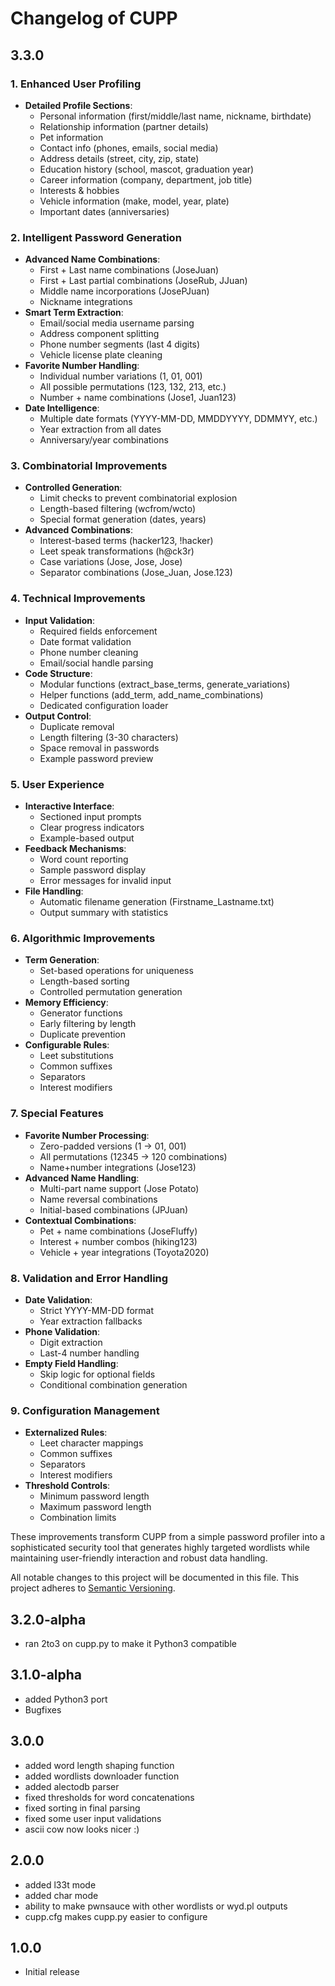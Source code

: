 # Changelog of CUPP

## 3.3.0

### 1. **Enhanced User Profiling**
- **Detailed Profile Sections**:
  - Personal information (first/middle/last name, nickname, birthdate)
  - Relationship information (partner details)
  - Pet information
  - Contact info (phones, emails, social media)
  - Address details (street, city, zip, state)
  - Education history (school, mascot, graduation year)
  - Career information (company, department, job title)
  - Interests & hobbies
  - Vehicle information (make, model, year, plate)
  - Important dates (anniversaries)

### 2. **Intelligent Password Generation**
- **Advanced Name Combinations**:
  - First + Last name combinations (JoseJuan)
  - First + Last partial combinations (JoseRub, JJuan)
  - Middle name incorporations (JosePJuan)
  - Nickname integrations
- **Smart Term Extraction**:
  - Email/social media username parsing
  - Address component splitting
  - Phone number segments (last 4 digits)
  - Vehicle license plate cleaning
- **Favorite Number Handling**:
  - Individual number variations (1, 01, 001)
  - All possible permutations (123, 132, 213, etc.)
  - Number + name combinations (Jose1, Juan123)
- **Date Intelligence**:
  - Multiple date formats (YYYY-MM-DD, MMDDYYYY, DDMMYY, etc.)
  - Year extraction from all dates
  - Anniversary/year combinations

### 3. **Combinatorial Improvements**
- **Controlled Generation**:
  - Limit checks to prevent combinatorial explosion
  - Length-based filtering (wcfrom/wcto)
  - Special format generation (dates, years)
- **Advanced Combinations**:
  - Interest-based terms (hacker123, !hacker)
  - Leet speak transformations (h@ck3r)
  - Case variations (Jose, Jose, Jose)
  - Separator combinations (Jose_Juan, Jose.123)

### 4. **Technical Improvements**
- **Input Validation**:
  - Required fields enforcement
  - Date format validation
  - Phone number cleaning
  - Email/social handle parsing
- **Code Structure**:
  - Modular functions (extract_base_terms, generate_variations)
  - Helper functions (add_term, add_name_combinations)
  - Dedicated configuration loader
- **Output Control**:
  - Duplicate removal
  - Length filtering (3-30 characters)
  - Space removal in passwords
  - Example password preview

### 5. **User Experience**
- **Interactive Interface**:
  - Sectioned input prompts
  - Clear progress indicators
  - Example-based output
- **Feedback Mechanisms**:
  - Word count reporting
  - Sample password display
  - Error messages for invalid input
- **File Handling**:
  - Automatic filename generation (Firstname_Lastname.txt)
  - Output summary with statistics

### 6. **Algorithmic Improvements**
- **Term Generation**:
  - Set-based operations for uniqueness
  - Length-based sorting
  - Controlled permutation generation
- **Memory Efficiency**:
  - Generator functions
  - Early filtering by length
  - Duplicate prevention
- **Configurable Rules**:
  - Leet substitutions
  - Common suffixes
  - Separators
  - Interest modifiers

### 7. **Special Features**
- **Favorite Number Processing**:
  - Zero-padded versions (1 → 01, 001)
  - All permutations (12345 → 120 combinations)
  - Name+number integrations (Jose123)
- **Advanced Name Handling**:
  - Multi-part name support (Jose Potato)
  - Name reversal combinations
  - Initial-based combinations (JPJuan)
- **Contextual Combinations**:
  - Pet + name combinations (JoseFluffy)
  - Interest + number combos (hiking123)
  - Vehicle + year integrations (Toyota2020)

### 8. **Validation and Error Handling**
- **Date Validation**:
  - Strict YYYY-MM-DD format
  - Year extraction fallbacks
- **Phone Validation**:
  - Digit extraction
  - Last-4 number handling
- **Empty Field Handling**:
  - Skip logic for optional fields
  - Conditional combination generation

### 9. **Configuration Management**
- **Externalized Rules**:
  - Leet character mappings
  - Common suffixes
  - Separators
  - Interest modifiers
- **Threshold Controls**:
  - Minimum password length
  - Maximum password length
  - Combination limits

These improvements transform CUPP from a simple password profiler into a sophisticated security tool that generates highly targeted wordlists while maintaining user-friendly interaction and robust data handling.

All notable changes to this project will be documented in this file.
This project adheres to [Semantic Versioning](http://semver.org/).

## 3.2.0-alpha

 - ran 2to3 on cupp.py to make it Python3 compatible

## 3.1.0-alpha
 - added Python3 port
 - Bugfixes

## 3.0.0
 - added word length shaping function
 - added wordlists downloader function
 - added alectodb parser
 - fixed thresholds for word concatenations
 - fixed sorting in final parsing
 - fixed some user input validations
 - ascii cow now looks nicer :)

## 2.0.0
 - added l33t mode
 - added char mode
 - ability to make pwnsauce with other wordlists or wyd.pl outputs
 - cupp.cfg makes cupp.py easier to configure 


## 1.0.0
- Initial release



